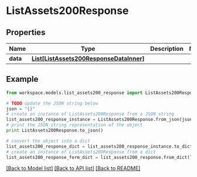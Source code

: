 # ListAssets200Response


## Properties
Name | Type | Description | Notes
------------ | ------------- | ------------- | -------------
**data** | [**List[ListAssets200ResponseDataInner]**](ListAssets200ResponseDataInner.md) |  | 

## Example

```python
from workspace.models.list_assets200_response import ListAssets200Response

# TODO update the JSON string below
json = "{}"
# create an instance of ListAssets200Response from a JSON string
list_assets200_response_instance = ListAssets200Response.from_json(json)
# print the JSON string representation of the object
print ListAssets200Response.to_json()

# convert the object into a dict
list_assets200_response_dict = list_assets200_response_instance.to_dict()
# create an instance of ListAssets200Response from a dict
list_assets200_response_form_dict = list_assets200_response.from_dict(list_assets200_response_dict)
```
[[Back to Model list]](../README.md#documentation-for-models) [[Back to API list]](../README.md#documentation-for-api-endpoints) [[Back to README]](../README.md)


